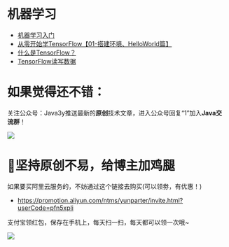 # 机器学习 #

- [机器学习入门](https://segmentfault.com/a/1190000017432200)
- [从零开始学TensorFlow【01-搭建环境、HelloWorld篇】](https://segmentfault.com/a/1190000018362783)
- [什么是TensorFlow？](https://segmentfault.com/a/1190000018480739)
- [TensorFlow读写数据](https://segmentfault.com/a/1190000018530098)


# 如果觉得还不错： #

关注公众号：Java3y推送最新的**原创**技术文章，进入公众号回复“1”加入**Java交流群**！

![](https://user-gold-cdn.xitu.io/2018/2/28/161dc06a373e4f4d?w=258&h=258&f=jpeg&s=27005)


# :sparkling_heart:坚持原创不易，给博主加鸡腿 #


如果要买阿里云服务的，不妨通过这个链接去购买(可以领劵，有优惠！)

- https://promotion.aliyun.com/ntms/yunparter/invite.html?userCode=pfn5xpli



支付宝领红包，保存在手机上，每天扫一扫，每天都可以领一次哦~


![](https://user-gold-cdn.xitu.io/2018/11/18/16726109849ec9ec?w=567&h=852&f=jpeg&s=76745)


